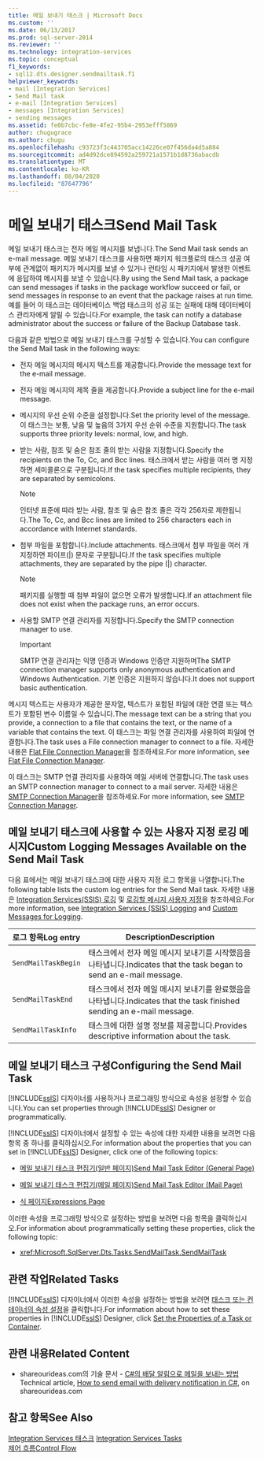 ```yaml
---
title: 메일 보내기 태스크 | Microsoft Docs
ms.custom: ''
ms.date: 06/13/2017
ms.prod: sql-server-2014
ms.reviewer: ''
ms.technology: integration-services
ms.topic: conceptual
f1_keywords:
- sql12.dts.designer.sendmailtask.f1
helpviewer_keywords:
- mail [Integration Services]
- Send Mail task
- e-mail [Integration Services]
- messages [Integration Services]
- sending messages
ms.assetid: fe0b7cbc-fe8e-4fe2-95b4-2953efff5869
author: chugugrace
ms.author: chugu
ms.openlocfilehash: c93723f3c443705acc14226ce07f456da4d5a884
ms.sourcegitcommit: ad4d92dce894592a259721a1571b1d8736abacdb
ms.translationtype: MT
ms.contentlocale: ko-KR
ms.lasthandoff: 08/04/2020
ms.locfileid: "87647796"
---
```

# <a name="send-mail-task"></a><span data-ttu-id="d32e1-102">메일 보내기 태스크</span><span class="sxs-lookup"><span data-stu-id="d32e1-102">Send Mail Task</span></span>
  <span data-ttu-id="d32e1-103">메일 보내기 태스크는 전자 메일 메시지를 보냅니다.</span><span class="sxs-lookup"><span data-stu-id="d32e1-103">The Send Mail task sends an e-mail message.</span></span> <span data-ttu-id="d32e1-104">메일 보내기 태스크를 사용하면 패키지 워크플로의 태스크 성공 여부에 관계없이 패키지가 메시지를 보낼 수 있거나 런타임 시 패키지에서 발생한 이벤트에 응답하여 메시지를 보낼 수 있습니다.</span><span class="sxs-lookup"><span data-stu-id="d32e1-104">By using the Send Mail task, a package can send messages if tasks in the package workflow succeed or fail, or send messages in response to an event that the package raises at run time.</span></span> <span data-ttu-id="d32e1-105">예를 들어 이 태스크는 데이터베이스 백업 태스크의 성공 또는 실패에 대해 데이터베이스 관리자에게 알릴 수 있습니다.</span><span class="sxs-lookup"><span data-stu-id="d32e1-105">For example, the task can notify a database administrator about the success or failure of the Backup Database task.</span></span>  
  
 <span data-ttu-id="d32e1-106">다음과 같은 방법으로 메일 보내기 태스크를 구성할 수 있습니다.</span><span class="sxs-lookup"><span data-stu-id="d32e1-106">You can configure the Send Mail task in the following ways:</span></span>  
  
-   <span data-ttu-id="d32e1-107">전자 메일 메시지의 메시지 텍스트를 제공합니다.</span><span class="sxs-lookup"><span data-stu-id="d32e1-107">Provide the message text for the e-mail message.</span></span>  
  
-   <span data-ttu-id="d32e1-108">전자 메일 메시지의 제목 줄을 제공합니다.</span><span class="sxs-lookup"><span data-stu-id="d32e1-108">Provide a subject line for the e-mail message.</span></span>  
  
-   <span data-ttu-id="d32e1-109">메시지의 우선 순위 수준을 설정합니다.</span><span class="sxs-lookup"><span data-stu-id="d32e1-109">Set the priority level of the message.</span></span> <span data-ttu-id="d32e1-110">이 태스크는 보통, 낮음 및 높음의 3가지 우선 순위 수준을 지원합니다.</span><span class="sxs-lookup"><span data-stu-id="d32e1-110">The task supports three priority levels: normal, low, and high.</span></span>  
  
-   <span data-ttu-id="d32e1-111">받는 사람, 참조 및 숨은 참조 줄의 받는 사람을 지정합니다.</span><span class="sxs-lookup"><span data-stu-id="d32e1-111">Specify the recipients on the To, Cc, and Bcc lines.</span></span> <span data-ttu-id="d32e1-112">태스크에서 받는 사람을 여러 명 지정하면 세미콜론으로 구분됩니다.</span><span class="sxs-lookup"><span data-stu-id="d32e1-112">If the task specifies multiple recipients, they are separated by semicolons.</span></span>  
  
    > [!NOTE]  
    >  <span data-ttu-id="d32e1-113">인터넷 표준에 따라 받는 사람, 참조 및 숨은 참조 줄은 각각 256자로 제한됩니다.</span><span class="sxs-lookup"><span data-stu-id="d32e1-113">The To, Cc, and Bcc lines are limited to 256 characters each in accordance with Internet standards.</span></span>  
  
-   <span data-ttu-id="d32e1-114">첨부 파일을 포함합니다.</span><span class="sxs-lookup"><span data-stu-id="d32e1-114">Include attachments.</span></span> <span data-ttu-id="d32e1-115">태스크에서 첨부 파일을 여러 개 지정하면 파이프(|) 문자로 구분됩니다.</span><span class="sxs-lookup"><span data-stu-id="d32e1-115">If the task specifies multiple attachments, they are separated by the pipe (|) character.</span></span>  
  
    > [!NOTE]  
    >  <span data-ttu-id="d32e1-116">패키지를 실행할 때 첨부 파일이 없으면 오류가 발생합니다.</span><span class="sxs-lookup"><span data-stu-id="d32e1-116">If an attachment file does not exist when the package runs, an error occurs.</span></span>  
  
-   <span data-ttu-id="d32e1-117">사용할 SMTP 연결 관리자를 지정합니다.</span><span class="sxs-lookup"><span data-stu-id="d32e1-117">Specify the SMTP connection manager to use.</span></span>  
  
    > [!IMPORTANT]  
    >  <span data-ttu-id="d32e1-118">SMTP 연결 관리자는 익명 인증과 Windows 인증만 지원하며</span><span class="sxs-lookup"><span data-stu-id="d32e1-118">The SMTP connection manager supports only anonymous authentication and Windows Authentication.</span></span> <span data-ttu-id="d32e1-119">기본 인증은 지원하지 않습니다.</span><span class="sxs-lookup"><span data-stu-id="d32e1-119">It does not support basic authentication.</span></span>  
  
 <span data-ttu-id="d32e1-120">메시지 텍스트는 사용자가 제공한 문자열, 텍스트가 포함된 파일에 대한 연결 또는 텍스트가 포함된 변수 이름일 수 있습니다.</span><span class="sxs-lookup"><span data-stu-id="d32e1-120">The message text can be a string that you provide, a connection to a file that contains the text, or the name of a variable that contains the text.</span></span> <span data-ttu-id="d32e1-121">이 태스크는 파일 연결 관리자를 사용하여 파일에 연결합니다.</span><span class="sxs-lookup"><span data-stu-id="d32e1-121">The task uses a File connection manager to connect to a file.</span></span> <span data-ttu-id="d32e1-122">자세한 내용은 [Flat File Connection Manager](../connection-manager/file-connection-manager.md)을 참조하세요.</span><span class="sxs-lookup"><span data-stu-id="d32e1-122">For more information, see [Flat File Connection Manager](../connection-manager/file-connection-manager.md).</span></span>  
  
 <span data-ttu-id="d32e1-123">이 태스크는 SMTP 연결 관리자를 사용하여 메일 서버에 연결합니다.</span><span class="sxs-lookup"><span data-stu-id="d32e1-123">The task uses an SMTP connection manager to connect to a mail server.</span></span> <span data-ttu-id="d32e1-124">자세한 내용은 [SMTP Connection Manager](../connection-manager/smtp-connection-manager.md)을 참조하세요.</span><span class="sxs-lookup"><span data-stu-id="d32e1-124">For more information, see [SMTP Connection Manager](../connection-manager/smtp-connection-manager.md).</span></span>  
  
## <a name="custom-logging-messages-available-on-the-send-mail-task"></a><span data-ttu-id="d32e1-125">메일 보내기 태스크에 사용할 수 있는 사용자 지정 로깅 메시지</span><span class="sxs-lookup"><span data-stu-id="d32e1-125">Custom Logging Messages Available on the Send Mail Task</span></span>  
 <span data-ttu-id="d32e1-126">다음 표에서는 메일 보내기 태스크에 대한 사용자 지정 로그 항목을 나열합니다.</span><span class="sxs-lookup"><span data-stu-id="d32e1-126">The following table lists the custom log entries for the Send Mail task.</span></span> <span data-ttu-id="d32e1-127">자세한 내용은 [Integration Services&#40;SSIS&#41; 로깅](../performance/integration-services-ssis-logging.md) 및 [로깅할 메시지 사용자 지정](../custom-messages-for-logging.md)을 참조하세요.</span><span class="sxs-lookup"><span data-stu-id="d32e1-127">For more information, see [Integration Services &#40;SSIS&#41; Logging](../performance/integration-services-ssis-logging.md) and [Custom Messages for Logging](../custom-messages-for-logging.md).</span></span>  
  
|<span data-ttu-id="d32e1-128">로그 항목</span><span class="sxs-lookup"><span data-stu-id="d32e1-128">Log entry</span></span>|<span data-ttu-id="d32e1-129">Description</span><span class="sxs-lookup"><span data-stu-id="d32e1-129">Description</span></span>|  
|---------------|-----------------|  
|`SendMailTaskBegin`|<span data-ttu-id="d32e1-130">태스크에서 전자 메일 메시지 보내기를 시작했음을 나타냅니다.</span><span class="sxs-lookup"><span data-stu-id="d32e1-130">Indicates that the task began to send an e-mail message.</span></span>|  
|`SendMailTaskEnd`|<span data-ttu-id="d32e1-131">태스크에서 전자 메일 메시지 보내기를 완료했음을 나타냅니다.</span><span class="sxs-lookup"><span data-stu-id="d32e1-131">Indicates that the task finished sending an e-mail message.</span></span>|  
|`SendMailTaskInfo`|<span data-ttu-id="d32e1-132">태스크에 대한 설명 정보를 제공합니다.</span><span class="sxs-lookup"><span data-stu-id="d32e1-132">Provides descriptive information about the task.</span></span>|  
  
## <a name="configuring-the-send-mail-task"></a><span data-ttu-id="d32e1-133">메일 보내기 태스크 구성</span><span class="sxs-lookup"><span data-stu-id="d32e1-133">Configuring the Send Mail Task</span></span>  
 <span data-ttu-id="d32e1-134">[!INCLUDE[ssIS](../../includes/ssis-md.md)] 디자이너를 사용하거나 프로그래밍 방식으로 속성을 설정할 수 있습니다.</span><span class="sxs-lookup"><span data-stu-id="d32e1-134">You can set properties through [!INCLUDE[ssIS](../../includes/ssis-md.md)] Designer or programmatically.</span></span>  
  
 <span data-ttu-id="d32e1-135">[!INCLUDE[ssIS](../../includes/ssis-md.md)] 디자이너에서 설정할 수 있는 속성에 대한 자세한 내용을 보려면 다음 항목 중 하나를 클릭하십시오.</span><span class="sxs-lookup"><span data-stu-id="d32e1-135">For information about the properties that you can set in [!INCLUDE[ssIS](../../includes/ssis-md.md)] Designer, click one of the following topics:</span></span>  
  
-   [<span data-ttu-id="d32e1-136">메일 보내기 태스크 편집기&#40;일반 페이지&#41;</span><span class="sxs-lookup"><span data-stu-id="d32e1-136">Send Mail Task Editor &#40;General Page&#41;</span></span>](../general-page-of-integration-services-designers-options.md)  
  
-   [<span data-ttu-id="d32e1-137">메일 보내기 태스크 편집기&#40;메일 페이지&#41;</span><span class="sxs-lookup"><span data-stu-id="d32e1-137">Send Mail Task Editor &#40;Mail Page&#41;</span></span>](../send-mail-task-editor-mail-page.md)  
  
-   [<span data-ttu-id="d32e1-138">식 페이지</span><span class="sxs-lookup"><span data-stu-id="d32e1-138">Expressions Page</span></span>](../expressions/expressions-page.md)  
  
 <span data-ttu-id="d32e1-139">이러한 속성을 프로그래밍 방식으로 설정하는 방법을 보려면 다음 항목을 클릭하십시오.</span><span class="sxs-lookup"><span data-stu-id="d32e1-139">For information about programmatically setting these properties, click the following topic:</span></span>  
  
-   <xref:Microsoft.SqlServer.Dts.Tasks.SendMailTask.SendMailTask>  
  
## <a name="related-tasks"></a><span data-ttu-id="d32e1-140">관련 작업</span><span class="sxs-lookup"><span data-stu-id="d32e1-140">Related Tasks</span></span>  
 <span data-ttu-id="d32e1-141">[!INCLUDE[ssIS](../../includes/ssis-md.md)] 디자이너에서 이러한 속성을 설정하는 방법을 보려면 [태스크 또는 컨테이너의 속성 설정](../set-the-properties-of-a-task-or-container.md)을 클릭합니다.</span><span class="sxs-lookup"><span data-stu-id="d32e1-141">For information about how to set these properties in [!INCLUDE[ssIS](../../includes/ssis-md.md)] Designer, click [Set the Properties of a Task or Container](../set-the-properties-of-a-task-or-container.md).</span></span>  
  
## <a name="related-content"></a><span data-ttu-id="d32e1-142">관련 내용</span><span class="sxs-lookup"><span data-stu-id="d32e1-142">Related Content</span></span>  
  
-   <span data-ttu-id="d32e1-143">shareourideas.com의 기술 문서 - [C#의 배달 알림으로 메일을 보내는 방법](https://go.microsoft.com/fwlink/?LinkId=237625)</span><span class="sxs-lookup"><span data-stu-id="d32e1-143">Technical article, [How to send email with delivery notification in C#](https://go.microsoft.com/fwlink/?LinkId=237625), on shareourideas.com</span></span>  
  
## <a name="see-also"></a><span data-ttu-id="d32e1-144">참고 항목</span><span class="sxs-lookup"><span data-stu-id="d32e1-144">See Also</span></span>  
 <span data-ttu-id="d32e1-145">[Integration Services 태스크](integration-services-tasks.md) </span><span class="sxs-lookup"><span data-stu-id="d32e1-145">[Integration Services Tasks](integration-services-tasks.md) </span></span>  
 [<span data-ttu-id="d32e1-146">제어 흐름</span><span class="sxs-lookup"><span data-stu-id="d32e1-146">Control Flow</span></span>](control-flow.md)  
  
  
